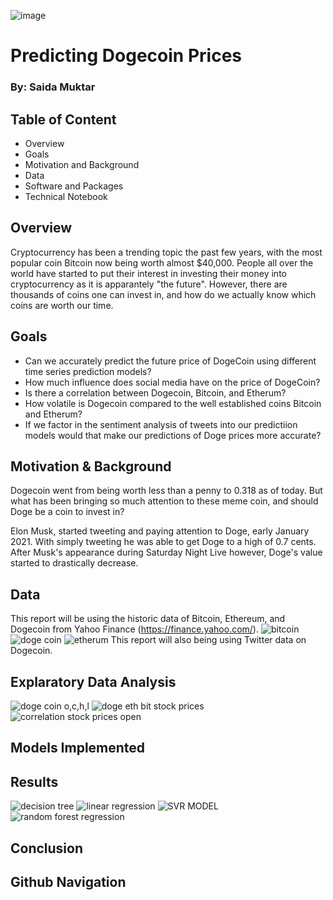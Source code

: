 ![image](https://bitcoinira.com/wp-content/uploads/2020/10/crypto-price-predictions-1-e1622240319596-1280x720.png)
<p align="center">
   <![image](https://bitcoinira.com/wp-content/uploads/2020/10/crypto-price-predictions-1-e1622240319596-1280x720.png)>
<div align="center">
   <figcaption></figcaption>
</div>
</p>

# Predicting Dogecoin Prices

### By: Saida Muktar


## Table of Content

* Overview
* Goals
* Motivation and Background
* Data
* Software and Packages
* Technical Notebook

## Overview

Cryptocurrency has been a trending topic the past few years, with the most popular coin Bitcoin now being worth almost $40,000. People all over the world have started to put their interest in investing their money into cryptocurrency as it is apparantely "the future". However, there are thousands of coins one can invest in, and how do we actually know which coins are worth our time. 


## Goals

* Can we accurately predict the future price of DogeCoin using different time series prediction models?
* How much influence does social media have on the price of DogeCoin?
* Is there a correlation between Dogecoin, Bitcoin, and Etherum?
* How volatile is Dogecoin compared to the well established coins Bitcoin and Etherum?
* If we factor in the sentiment analysis of tweets into our predictiion models would that make our predictions of Doge prices more accurate?


## Motivation & Background

Dogecoin went from being worth less than a penny to 0.318 as of today. But what has been bringing so much attention to these meme coin, and should Doge be a coin to invest in?

Elon Musk, started tweeting and paying attention to Doge, early January 2021. With simply tweeting he was able to get Doge to a high of 0.7 cents. After Musk's appearance during Saturday Night Live however, Doge's value started to drastically decrease. 


## Data

This report will be using the historic data of Bitcoin, Ethereum, and Dogecoin from Yahoo Finance (https://finance.yahoo.com/).
![bitcoin](https://user-images.githubusercontent.com/70491460/127417939-beda0a49-30b4-494f-9680-442fe67ca68f.PNG)
![doge coin](https://user-images.githubusercontent.com/70491460/127418138-b55dcda2-b17c-491c-a86e-e22e6ff7ec9f.PNG)
![etherum](https://user-images.githubusercontent.com/70491460/127418148-c306774b-d935-40a6-ad9a-cc6bc60e38c1.PNG)
This report will also being using Twitter data on Dogecoin.

## Explaratory Data Analysis
![doge coin o,c,h,l](https://user-images.githubusercontent.com/70491460/127418137-7ae26f7f-35cd-44a9-b503-e2e954628e63.PNG)
![doge eth bit stock prices](https://user-images.githubusercontent.com/70491460/127418139-547e810d-6470-4e41-9af7-d60c33ec20c5.PNG)
![correlation stock prices open](https://user-images.githubusercontent.com/70491460/127418158-c0ddb5ad-2ba2-4df0-a840-0a8a2f9c9576.png)



## Models Implemented

## Results
![decision tree](https://user-images.githubusercontent.com/70491460/127418134-701ead9e-c2d9-40bc-a22c-03ed742c725c.png)
![linear regression](https://user-images.githubusercontent.com/70491460/127418151-0ecd4ebf-c49a-45bd-a8c6-97513c68f04e.png)
![SVR MODEL](https://user-images.githubusercontent.com/70491460/127418154-0f289344-0185-4bfb-9380-73521c6235c8.png)
![random forest regression](https://user-images.githubusercontent.com/70491460/127418153-4d89ef3e-2e41-41ff-89cc-ef369341711c.png)

## Conclusion


## Github Navigation



